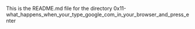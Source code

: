 This is the README.md file for the directory 0x11-what_happens_when_your_type_google_com_in_your_browser_and_press_enter
